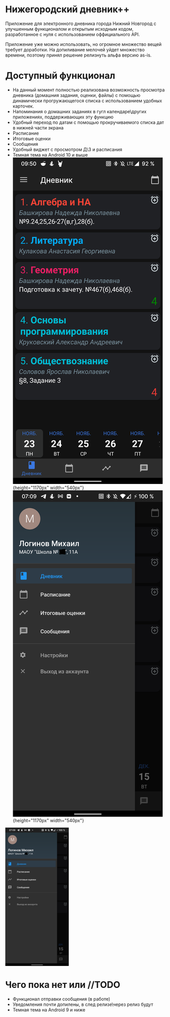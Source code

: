 # Нижегородский дневник++
Приложение для электронного дневника города Нижний Новгород с улучшенным функционалом и открытым исходным кодом, разработанное с нуля
с использованием оффициального API. 

Приложение уже можно использовать, но огромное множество вещей требует доработки. На допиливание мелочей уйдет множество времени, поэтому принял решение релизнуть альфа версию
as-is.

# Доступный функционал
* На данный момент полностью реализована возможность просмотра дневника (домашния задания, оценки, файлы) с помощью динамически прогружающегося списка с использованием удобных карточек.
* Напоминания о домашних заданиях в гугл календаре\других приложениях, поддерживающих эту функцию
* Удобный переход по датам с помощью прокручиваемого списка дат в нижней части экрана
* Расписание
* Итоговые оценки
* Сообщения
* Удобный виджет с просмотром Д\З и расписания
* Темная тема на Android 10 и выше 
![alt text](https://github.com/Snow4DV/nnDiaryPlus/blob/master/screenshots/1.png){height="1170px" width="540px"}
![alt text](https://github.com/Snow4DV/nnDiaryPlus/blob/master/screenshots/2.png){height="1170px" width="540px"}
<img width="200" alt="portfolio_view" src="https://github.com/Snow4DV/nnDiaryPlus/blob/master/screenshots/2.png">


# Чего пока нет или //TODO
* Функционал отправки сообщения (в работе)
* Уведомления почти допилены, в след релизе\через релиз будут
* Темная тема на Android 9 и ниже

